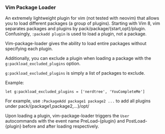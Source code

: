 ### Vim Package Loader

An extremely lightweight plugin for vim (not tested with neovim) that allows
you to load different packages (a group of plugins). Starting with Vim 8, vim
separates packages and plugins by pack/package/{start,opt}/plugin. Confusingly,
`:packadd plugin` is used to load a plugin, not a package.

Vim-package-loader gives the ability to load entire packages without specifying
each plugin.

Additionally, you can exclude a plugin when loading a package with the
`g:packload_excluded_plugins` option.

`g:packload_excluded_plugins` is simply a list of packages to exclude.

Example:

`let g:packload_excluded_plugins = ['nerdtree', 'YouCompleteMe']`

For example, use `:PackageAdd package1 package2 ...` to add all plugins under
pack/{package1,package2,...}/opt/

Upon loading a plugin, vim-package-loader triggers the `User` autocommands with
the event name PreLoad-{plugin} and PostLoad-{plugin} before and after loading
respectively.
